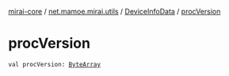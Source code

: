[mirai-core](../../index.md) / [net.mamoe.mirai.utils](../index.md) / [DeviceInfoData](index.md) / [procVersion](./proc-version.md)

# procVersion

`val procVersion: `[`ByteArray`](https://kotlinlang.org/api/latest/jvm/stdlib/kotlin/-byte-array/index.html)